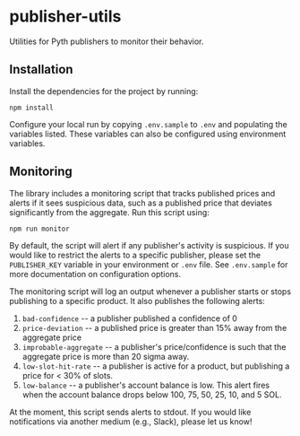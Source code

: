 # publisher-utils

Utilities for Pyth publishers to monitor their behavior. 

## Installation

Install the dependencies for the project by running:

```
npm install
```

Configure your local run by copying `.env.sample` to `.env` and populating the variables listed.
These variables can also be configured using environment variables.

## Monitoring

The library includes a monitoring script that tracks published prices and alerts if it sees suspicious data, such as a published price that deviates significantly from the aggregate. 
Run this script using:


```
npm run monitor 
```

By default, the script will alert if any publisher's activity is suspicious. If you would like to restrict the alerts 
to a specific publisher, please set the `PUBLISHER_KEY` variable in your environment or `.env` file.
See `.env.sample` for more documentation on configuration options.

The monitoring script will log an output whenever a publisher starts or stops publishing to a specific product.
It also publishes the following alerts:

1. `bad-confidence` -- a publisher published a confidence of 0
2. `price-deviation` -- a published price is greater than 15% away from the aggregate price
3. `improbable-aggregate` -- a publisher's price/confidence is such that the aggregate price is more than 20 sigma away.
4. `low-slot-hit-rate` -- a publisher is active for a product, but publishing a price for < 30% of slots.
5. `low-balance` -- a publisher's account balance is low. This alert fires when the account balance drops below 
                    100, 75, 50, 25, 10, and 5 SOL.

At the moment, this script sends alerts to stdout.
If you would like notifications via another medium (e.g., Slack), please let us know!